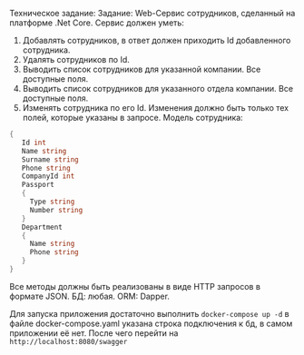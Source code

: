 Техническое задание:
Задание:
 Web-Сервис сотрудников, сделанный на платформе .Net Core.
 Сервис должен уметь:
 1. Добавлять сотрудников, в ответ должен приходить Id добавленного сотрудника.
 2. Удалять сотрудников по Id.
 3. Выводить список сотрудников для указанной компании. Все доступные поля.
 4. Выводить список сотрудников для указанного отдела компании. Все доступные
 поля.
 5. Изменять сотрудника по его Id. Изменения должно быть только тех полей,
 которые указаны в запросе.
 Модель сотрудника:

```csharp
{
   Id int
   Name string
   Surname string
   Phone string
   CompanyId int
   Passport 
   {
     Type string
     Number string
   }
   Department
   {
     Name string
     Phone string
   }
}
```

 Все методы должны быть реализованы в виде HTTP запросов в формате JSON.
 БД: любая.
 ORM: Dapper.

Для запуска приложения достаточно выполнить `docker-compose up -d` в файле docker-compose.yaml указана строка подключения к бд, в самом приложении её нет. 
После чего перейти на `http://localhost:8080/swagger`
